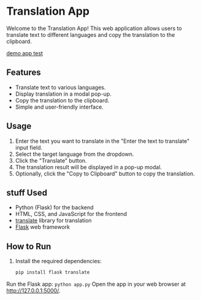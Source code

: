 # Translation App

Welcome to the Translation App! This web application allows users to translate text to different languages and copy the translation to the clipboard.

[demo app test](https://squashyweeb.github.io/translation-App/)

## Features 

- Translate text to various languages.
- Display translation in a modal pop-up.
- Copy the translation to the clipboard.
- Simple and user-friendly interface.

## Usage

1. Enter the text you want to translate in the "Enter the text to translate" input field.
2. Select the target language from the dropdown.
3. Click the "Translate" button.
4. The translation result will be displayed in a pop-up modal.
5. Optionally, click the "Copy to Clipboard" button to copy the translation.

## stuff Used

- Python (Flask) for the backend
- HTML, CSS, and JavaScript for the frontend
- [translate](https://pypi.org/project/translate/) library for translation
- [Flask](https://flask.palletsprojects.com/) web framework

## How to Run

1. Install the required dependencies:

   ```bash
   pip install flask translate
   
Run the Flask app:
`python app.py`
Open the app in your web browser at http://127.0.0.1:5000/.
